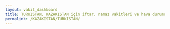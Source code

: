 ```yaml
---
layout: vakit_dashboard
title: TURKISTAN, KAZAKISTAN için iftar, namaz vakitleri ve hava durumu - ilçe/eyalet seç
permalink: /KAZAKISTAN/TURKISTAN/
---
```


<script type="text/javascript">
  var GLOBAL_COUNTRY = 'KAZAKISTAN';
  var GLOBAL_CITY = 'TURKISTAN';
  var GLOBAL_STATE = '';
  var lat = 72;
  var lon = 21;
</script>
